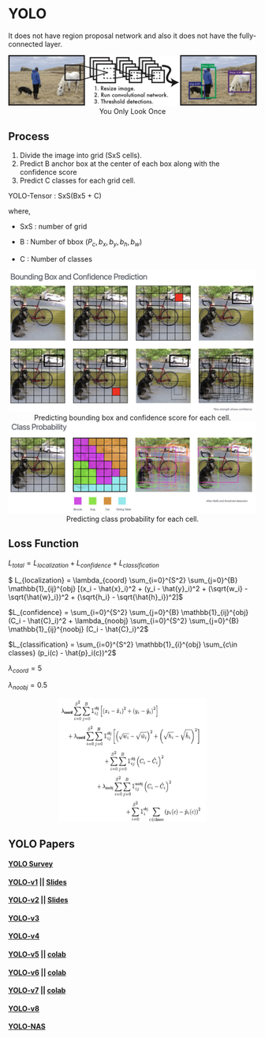 # YOLO
It does not have region proposal network and also it does not have the fully-connected layer. 

<div align='center'>
<img src='https://raw.githubusercontent.com/rokmr/Computer-Vision/refs/heads/main/assets/YOLO_img1.png'>
<figcaption>
You Only Look Once
</figcaption>
</div>

## Process

1. Divide the image into grid (SxS cells).
2. Predict B anchor box at the center of each box along with the confidence score
3. Predict C classes for each grid cell.

YOLO-Tensor : SxS(Bx5 + C) 

where,
- SxS : number of grid

- B : Number of bbox $(P_c, b_x, b_y, b_h, b_w)$

- C : Number of classes

<div align='center'>
<img src='https://raw.githubusercontent.com/rokmr/Computer-Vision/refs/heads/main/assets/YOLO_img2.png'>
<figcaption>
Predicting bounding box and confidence score for each cell.
</figcaption>
</div>



<div align='center'>
<img src='https://raw.githubusercontent.com/rokmr/Computer-Vision/refs/heads/main/assets/YOLO_img3.png'>
<figcaption>
Predicting class probability for each cell.
</figcaption>
</div>

## Loss Function

$L_{total} = L_{localization} + L_{confidence} + L_{classification}$

$ L_{localization} = \lambda_{coord} \sum_{i=0}^{S^2} \sum_{j=0}^{B} \mathbb{1}_{ij}^{obj} [(x_i - \hat{x}_i)^2 + (y_i - \hat{y}_i)^2 + (\sqrt{w_i} - \sqrt{\hat{w}_i})^2 + (\sqrt{h_i} - \sqrt{\hat{h}_i})^2]$

$L_{confidence} =  \sum_{i=0}^{S^2} \sum_{j=0}^{B} \mathbb{1}_{ij}^{obj} (C_i - \hat{C}_i)^2 + \lambda_{noobj} \sum_{i=0}^{S^2} \sum_{j=0}^{B} \mathbb{1}_{ij}^{noobj} (C_i - \hat{C}_i)^2$

$L_{classification} = \sum_{i=0}^{S^2} \mathbb{1}_{i}^{obj} \sum_{c\in classes} (p_i(c) - \hat{p}_i(c))^2$

$\lambda_{coord} = 5$

$\lambda_{noobj} = 0.5$

<div align='center'>
<img src='https://raw.githubusercontent.com/rokmr/Computer-Vision/refs/heads/main/assets/YOLO_Loss.png' height =250 width = 300>
</div>


## YOLO Papers

#### [YOLO Survey](https://arxiv.org/html/2304.00501v6)
#### [YOLO-v1](https://arxiv.org/pdf/1506.02640) || [Slides](https://docs.google.com/presentation/d/1kAa7NOamBt4calBU9iHgT8a86RRHz9Yz2oh4-GTdX6M/edit?slide=id.g15092aa245_0_155#slide=id.g15092aa245_0_155)

#### [YOLO-v2](https://arxiv.org/pdf/1612.08242) || [Slides](https://docs.google.com/presentation/d/14qBAiyhMOFl_wZW4dA1CkixgXwf0zKGbpw_0oHK8yEM/edit?slide=id.p#slide=id.p)

#### [YOLO-v3](https://arxiv.org/pdf/1804.02767)

#### [YOLO-v4](https://arxiv.org/pdf/2004.10934)

#### [YOLO-v5](https://github.com/ultralytics/yolov5) || [colab](https://colab.research.google.com/github/pytorch/pytorch.github.io/blob/master/assets/hub/ultralytics_yolov5.ipynb)

#### [YOLO-v6](https://arxiv.org/pdf/2209.02976) || [colab](https://github.com/meituan/YOLOv6/blob/main/inference.ipynb)

#### [YOLO-v7](https://arxiv.org/pdf/2207.02696) || [colab](https://colab.research.google.com/gist/AlexeyAB/b769f5795e65fdab80086f6cb7940dae/yolov7detection.ipynb)

#### [YOLO-v8]()

#### [YOLO-NAS]()
